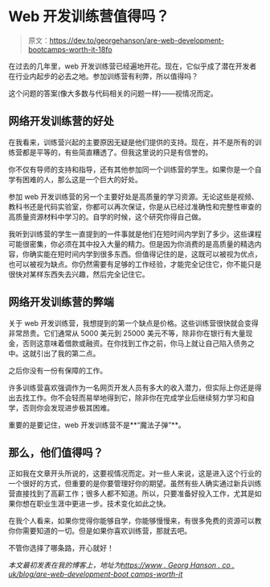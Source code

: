 # Web 开发训练营值得吗？

> 原文：<https://dev.to/georgehanson/are-web-development-bootcamps-worth-it-18fo>

在过去的几年里，web 开发训练营已经遍地开花。现在，它似乎成了潜在开发者在行业内起步的必去之地。参加训练营有利弊，所以值得吗？

这个问题的答案(像大多数与代码相关的问题一样)——视情况而定。

## 网络开发训练营的好处

在我看来，训练营兴起的主要原因无疑是他们提供的支持。现在，并不是所有的训练营都是平等的，有些简直糟透了。但我这里说的只是有信誉的。

你不仅有导师的支持和指导，还有其他参加同一个训练营的学生。如果你是一个自学有困难的人，那么这是一个巨大的好处。

参加 web 开发训练营的另一个主要好处是高质量的学习资源。无论这些是视频、教科书还是代码实验室，你都可以再次保证，你是从已经过准确性和完整性审查的高质量资源材料中学习的。自学的时候，这个研究你得自己做。

我听到训练营的学生一直提到的一件事就是他们在短时间内学到了多少。这些课程可能很密集，你必须在其中投入大量的精力。但是因为你消费的是高质量的精选内容，你确实能在短时间内学到很多东西。但值得记住的是，这既可以被视为优点，也可以被视为缺点。你仍然需要有足够的工作经验，才能完全记住它，你不能只是很快对某样东西失去兴趣，然后完全记住它。

## 网络开发训练营的弊端

关于 web 开发训练营，我想提到的第一个缺点是价格。这些训练营很快就会变得非常昂贵。它们通常从 5000 美元到 25000 美元不等，除非你在银行有大量现金，否则这意味着借款或融资。在你找到工作之前，你马上就让自己陷入债务之中。这就引出了我的第二点。

之后你没有一份有保障的工作。

许多训练营喜欢强调作为一名网页开发人员有多大的收入潜力，但实际上你还是得出去找工作。你不会轻而易举地得到它，除非你在完成学业后继续努力学习和自学，否则你会发现进步极其困难。

重要的是要记住，web 开发训练营不是**“魔法子弹”**。

## 那么，他们值得吗？

正如我在文章开头所说的，这要视情况而定。对一些人来说，这是进入这个行业的一个很好的方式，但重要的是你要管理好你的期望。虽然有些人确实通过新兵训练营直接找到了高薪工作；很多人都不知道。所以，只要准备好投入工作，尤其是如果你想在职业生涯中更进一步。技术变化如此之快。

在我个人看来，如果你觉得你能够自学，你能够慢慢来，有很多免费的资源可以教你你需要知道的一切。但是如果你喜欢训练营，那就去吧。

不管你选择了哪条路，开心就好！

*本文最初发表在我的博客上，地址为[https://www . Georg Hanson . co . uk/blog/are-web-development-boot camps-worth-it](https://www.georgehanson.co.uk/blog/are-web-development-bootcamps-worth-it)*